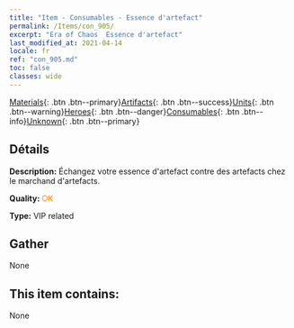 ```yaml
---
title: "Item - Consumables - Essence d'artefact"
permalink: /Items/con_905/
excerpt: "Era of Chaos  Essence d'artefact"
last_modified_at: 2021-04-14
locale: fr
ref: "con_905.md"
toc: false
classes: wide
---
```

 [Materials](/fr/Items/){: .btn .btn--primary}[Artifacts](/fr/Items/Artifacts/){: .btn .btn--success}[Units](/fr/Items/Units/){: .btn .btn--warning}[Heroes](/fr/Items/Heroes/){: .btn .btn--danger}[Consumables](/fr/Items/Consumables/){: .btn .btn--info}[Unknown](/fr/Items/Unknown/){: .btn .btn--primary}

## Détails
 **Description:** Échangez votre essence d'artefact contre des artefacts chez le marchand d'artefacts.

 **Quality:** <span style="color: #FF8C00">OK</span>

 **Type:** VIP related

## Gather

  None

## This item contains:

  None

